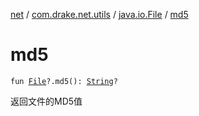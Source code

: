 [net](../../index.md) / [com.drake.net.utils](../index.md) / [java.io.File](index.md) / [md5](./md5.md)

# md5

`fun `[`File`](https://docs.oracle.com/javase/6/docs/api/java/io/File.html)`?.md5(): `[`String`](https://kotlinlang.org/api/latest/jvm/stdlib/kotlin/-string/index.html)`?`

返回文件的MD5值

